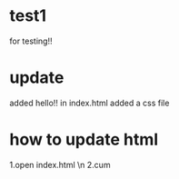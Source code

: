 # test1
for testing!!

# update

added hello!! in index.html
added a css file

# how to update html

1.open index.html
\n
2.cum
